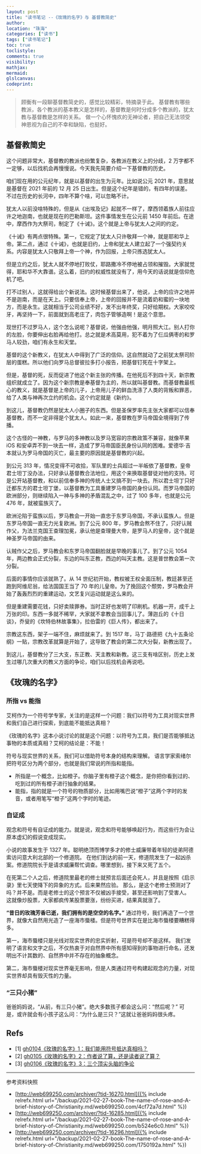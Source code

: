 ```yaml
---
layout: post
title: "读书笔记 --《玫瑰的名字》与 基督教简史"
author:
location: "珠海"
categories: ["读书"]
tags: ["读书笔记"]
toc: true
toclistyle:
comments: true
visibility:
mathjax:
mermaid:
glslcanvas:
codeprint:
---
```


> 顾衡有一段聊基督教简史的，感觉比较精彩，特摘录于此。
> 基督教有哪些教派，各个教派的基本教义是怎样的，基督教是何时分成多个教派的，犹太教与基督教是怎样的关系。
> 做一个心怀愧疚的无神论者，把自己无法领受神恩视为自己的不幸和缺陷，也挺好。


## 基督教简史

这个问题非常大，基督教的教派也纷繁复杂，各教派在教义上的分歧，2 万字都不一定够，以后找机会再慢慢说。今天我先简要介绍一下基督教的历史。

咱们现在用的公元纪年，就是以基督的出生为元年。比如说公元 2021 年，意思就是基督在 2021 年前的 12 月 25 日出生。但是这个纪年是错的，有四年的误差。不过在历史的长河中，四年不算个啥，可以忽略不计。

犹太人以前没啥特殊的，但是从《出埃及记》起就不一样了，摩西领着族人前往应许之地迦南，也就是现在的巴勒斯坦。这件事情发生在公元前 1450 年前后。在途中，摩西作为大祭司，制定了《十诫》。这个就是上帝与犹太人之间的约定。

《十诫》有两点很特殊。第一，它规定了犹太人只许敬拜一个神，就是耶和华上帝。第二点，通过《十诫》，也就是旧约，上帝和犹太人建立起了一个强契约关系。内容是犹太人只敬拜上帝一个神，作为回报，上帝只拣选犹太人。

但是立约之后，犹太人就不停地打败仗，耶路撒冷不停地被占领和摧毁。大家就觉得，耶和华不大靠谱。这么着，旧约的权威性就没有了，用今天的话说就是信仰危机了吧。

打不过别人，这就得给出个新说法。这时候基督出来了，他说，上帝的应许之地并不是迦南，而是在天上。只要信奉上帝，上帝的回报并不是流着奶和蜜的一块地方，而是永生。这就相当于公司业绩不好，发不出年终奖，只好给期权。大家咬咬牙，再坚持一下，前面就到高老庄了，肉包子管够造啊！是这个意思。

现世打不过罗马人，这个怎么说呢？基督说，他强由他强，明月照大江。别人打你的左脸，你要伸出右脸再给他打。总之就是术高莫用，犯不着为了仨瓜俩枣的和罗马人较劲，咱们有永生和天堂。

基督的这个新教义，在犹太人中得到了广泛的信仰。这自然就动了之前犹太祭司阶层的蛋糕。所以他们向罗马总督彼拉多打小报告，把基督钉死在十字架上。

但是，基督的死，反而促进了他这个新主张的传播。在他死后不到四十天，新宗教组织就成立了。因为这个新宗教是奉基督为主的，所以就叫基督教。而基督教最核心的教义，就是基督是上帝的儿子，上帝用儿子的鲜血洗涤了人类的背叛和罪恶，给了人类与神再次立约的机会。这个约定就是《新约》。

到这儿，基督教仍然是犹太人小圈子的东西。但是圣保罗率先主张大家都可以信奉基督教，而不一定非得是个犹太人。如此一来，基督教在罗马帝国全境得到了传播。

这个古怪的一神教，与罗马的多神教以及罗马宽容的宗教政策不兼容，就像苹果 iOS 和安卓弄不到一块去一样，造成了罗马帝国臣民身份认同的困难。爱德华·吉本就认为罗马帝国的灭亡，最主要的原因就是基督教的兴起。

到公元 313 年，情况变得不可收拾，军队里的士兵超过一半皈依了基督教，皇帝君士坦丁没办法，只好承认基督教合法地位，用这个来换取基督徒对他的支持。可是公开站基督教，和以前信奉多神的传统人士又搞不到一块去。所以君士坦丁只好迁都东方的君士坦丁堡，以基督教为工具重建罗马帝国的身份认同。而罗马帝国的欧洲部分，则继续陷入一神与多神的矛盾混乱之中，过了 100 多年，也就是公元 476 年，就被蛮族灭了。

欧洲沦陷于蛮族以后，罗马教会一开始一直忠于东罗马帝国，不承认蛮族人。但是东罗马帝国一直无力光复欧洲。到了公元 800 年，罗马教会熬不住了，只好认贼作父，为法兰克国王查理加冕，承认他是查理曼大帝，是罗马人的皇帝，这个就是神圣罗马帝国的由来。

认贼作父之后，罗马教会和东罗马帝国翻脸就是早晚的事儿了。到了公元 1054 年，两边教会正式分裂，东边的叫东正教，西边的叫天主教。这是普世教会第一次分裂。

后面的事情你应该就熟了。从 14 世纪初开始，教权被王权全面压制，教廷甚至还跑到阿维尼翁，给法国国王当了 70 年的儿皇帝。为了挽回这个颓势，罗马教会开始了轰轰烈烈的重建运动，文艺复兴运动就是这么来的。

但是重建需要花钱，只好卖赎罪券。当时正好也发明了印刷机。机器一开，成千上万张的印。东西一多就不稀罕，大家就不拿教会当回事儿了。薄迦丘的《十日谈》，乔叟的《坎特伯林故事集》，拉伯雷的《巨人传》，都出来了。

宗教这东西，架子一端不住，麻烦就来了。到 1517 年，马丁·路德把《九十五条论纲》一贴，宗教改革就算是开始了，这导致了教会的第二次大分裂，新教出现了。

到这儿，基督教分了三大支，东正教、天主教和新教。这三支有啥区别，历史上发生过哪几次重大的教义方面的争论，咱们以后找机会再说吧。


## 《玫瑰的名字》


### 所指 vs 能指

艾柯作为一个符号学专家，关注的是这样一个问题：我们以符号为工具对现实世界和我们自己进行探索，到底能不能抵达真相？

《玫瑰的名字》这本小说讨论的就是这个问题：以符号为工具，我们是否能够抵达事物的本质或真相？艾柯的结论是：不能！

符号与现实世界的关系，我们可以借助符号本身的结构来理解。
语言学家索绪尔把符号区分为两个部分，也就是我们常说的所指和能指。

* 所指是一个概念，比如橙子。你脑子里有橙子这个概念，是你把你看到过的、吃到过的所有橙子进行抽象的结果。
* 能指，指的就是一个符号的物质部分，比如用嘴巴说“橙子”这两个字时的发音，或者用笔写“橙子”这两个字时的笔迹。


### 自证成

观念和符号有自证成的能力。就是说，观念和符号能够唤起行为，而这些行为会让原本虚幻的假说变成现实。

小说的故事发生于 1327 年。聪明绝顶而博学多才的修士威廉带着年轻的徒弟阿德索访问意大利北部的一个修道院。
在他们到达的前一天，修道院发生了一起凶杀案。修道院院长于是请求威廉帮忙调查。哪里想到，接下来又死了五个。

在死第二个人之后，修道院里最老的修士就预言后面还会死人，并且是按照《启示录》里七天使降下的异象的方式。后来果然应验。
那么，是这个老修士预测对了吗？并不是。而是老修士的这个预言不仅被凶手接受，甚至还影响到了受害人。
这就像炒股票，大家都疯传某股票要涨，纷纷买进，结果真就涨了。

**“昔日的玫瑰芳香已逝，我们拥有的是空空的名字。”**
通过符号，我们再造了一个世界，就像大自然用光造了一座海市蜃楼。但是符号世界实在是比海市蜃楼要糟糕得多。

第一，海市蜃楼只是光线对现实世界的忠实折射，可是符号却不是这样。
我们发明了语言和文字之后，不仅热衷于对自然界中所有感知得到的事物进行命名，还发明出不计其数的、自然界中并不存在的抽象概念。

第二，海市蜃楼对现实世界毫无影响，但是人类通过符号构建起观念的力量，对现实世界却具有毁灭性的力量。


### “三只小猪”

爸爸妈妈说，“从前，有三只小猪”。绝大多数孩子都会这么问：“然后呢？”
可是，或许就会有小孩子这么问：“为什么是三只？”这就让爸爸妈妈很头疼。


## Refs

- [1] [gh0104《玫瑰的名字》1：我们能用符号抵达真相吗？](http://web699250.com/archiver/?tid-16270.html)
- [2] [gh0105《玫瑰的名字》2：作者说了算，还是读者说了算？](http://web699250.com/archiver/?tid-16285.html)
- [3] [gh0106《玫瑰的名字》3：三个顶尖头脑的争论](http://web699250.com/archiver/?tid-16296.html)



<hr class='reviewline'/>
<p class='reviewtip'><script type='text/javascript' src='{% include relref.html url="/assets/reviewjs/blogs/2021-02-27-book-The-name-of-rose-and-A-brief-history-of-Christianity.md.js" %}'></script></p>
<font class='ref_snapshot'>参考资料快照</font>

- [http://web699250.com/archiver/?tid-16270.html]({% include relrefx.html url="/backup/2021-02-27-book-The-name-of-rose-and-A-brief-history-of-Christianity.md/web699250.com/4cf72a7d.html" %})
- [http://web699250.com/archiver/?tid-16285.html]({% include relrefx.html url="/backup/2021-02-27-book-The-name-of-rose-and-A-brief-history-of-Christianity.md/web699250.com/b524e6c0.html" %})
- [http://web699250.com/archiver/?tid-16296.html]({% include relrefx.html url="/backup/2021-02-27-book-The-name-of-rose-and-A-brief-history-of-Christianity.md/web699250.com/1750192a.html" %})
